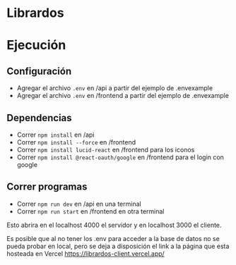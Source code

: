 # Librardos

# Ejecución

## Configuración
- Agregar el archivo `.env` en /api a partir del ejemplo de .envexample
- Agregar el archivo `.env` en /frontend a partir del ejemplo de .envexample

## Dependencias
- Correr `npm install` en /api
- Correr `npm install --force` en /frontend
- Correr `npm install lucid-react` en /frontend para los iconos
- Correr `npm install @react-oauth/google` en /frontend para el login con google


## Correr programas
- Correr `npm run dev` en /api en una terminal
- Correr `npm run start` en /frontend en otra terminal

Esto abrira en el localhost 4000 el servidor y en localhost 3000 el cliente.

Es posible que al no tener los .env para acceder a la base de datos no se pueda probar en local, pero se deja a disposición el link a la página que esta hosteada en Vercel https://librardos-client.vercel.app/
